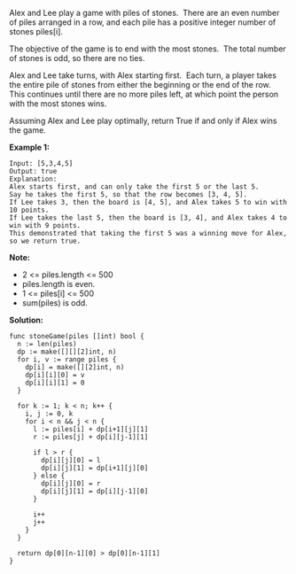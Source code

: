 Alex and Lee play a game with piles of stones.  There are an even number of piles arranged in a row, and each pile has a positive integer number of stones piles[i].

The objective of the game is to end with the most stones.  The total number of stones is odd, so there are no ties.

Alex and Lee take turns, with Alex starting first.  Each turn, a player takes the entire pile of stones from either the beginning or the end of the row.  This continues until there are no more piles left, at which point the person with the most stones wins.

Assuming Alex and Lee play optimally, return True if and only if Alex wins the game.

**Example 1:**
```
Input: [5,3,4,5]
Output: true
Explanation: 
Alex starts first, and can only take the first 5 or the last 5.
Say he takes the first 5, so that the row becomes [3, 4, 5].
If Lee takes 3, then the board is [4, 5], and Alex takes 5 to win with 10 points.
If Lee takes the last 5, then the board is [3, 4], and Alex takes 4 to win with 9 points.
This demonstrated that taking the first 5 was a winning move for Alex, so we return true.
```

**Note:**

- 2 <= piles.length <= 500
- piles.length is even.
- 1 <= piles[i] <= 500
- sum(piles) is odd.

**Solution:**

```golang
func stoneGame(piles []int) bool {
  n := len(piles)
  dp := make([][][2]int, n)
  for i, v := range piles {
    dp[i] = make([][2]int, n)
    dp[i][i][0] = v
    dp[i][i][1] = 0
  }

  for k := 1; k < n; k++ {
    i, j := 0, k
    for i < n && j < n {
      l := piles[i] + dp[i+1][j][1]
      r := piles[j] + dp[i][j-1][1]

      if l > r {
        dp[i][j][0] = l
        dp[i][j][1] = dp[i+1][j][0]
      } else {
        dp[i][j][0] = r
        dp[i][j][1] = dp[i][j-1][0]
      }

      i++
      j++
    }
  }

  return dp[0][n-1][0] > dp[0][n-1][1]  
}
```
